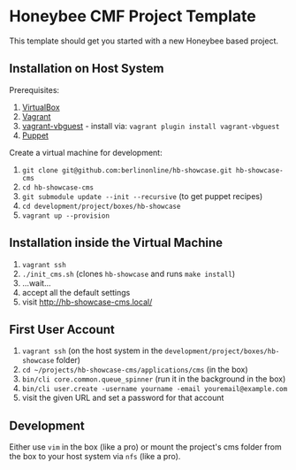 # Honeybee CMF Project Template

This template should get you started with a new Honeybee based project.

## Installation on Host System

Prerequisites:

1. [VirtualBox](https://www.virtualbox.org/)
1. [Vagrant](http://www.vagrantup.com/)
1. [vagrant-vbguest](https://github.com/dotless-de/vagrant-vbguest) - install via: ```vagrant plugin install vagrant-vbguest```
1. [Puppet](http://puppetlabs.com/puppet/puppet-open-source)

Create a virtual machine for development:

1. ```git clone git@github.com:berlinonline/hb-showcase.git hb-showcase-cms```
1. ```cd hb-showcase-cms```
1. ```git submodule update --init --recursive``` (to get puppet recipes)
1. ```cd development/project/boxes/hb-showcase```
1. ```vagrant up --provision```

## Installation inside the Virtual Machine

1. ```vagrant ssh```
1. ```./init_cms.sh``` (clones ```hb-showcase``` and runs ```make install```)
1. ...wait...
1. accept all the default settings
1. visit http://hb-showcase-cms.local/

## First User Account

1. ```vagrant ssh``` (on the host system in the ```development/project/boxes/hb-showcase``` folder)
1. ```cd ~/projects/hb-showcase-cms/applications/cms``` (in the box)
1. ```bin/cli core.common.queue_spinner``` (run it in the background in the box)
1. ```bin/cli user.create -username yourname -email youremail@example.com```
1. visit the given URL and set a password for that account

## Development

Either use `vim` in the box (like a pro) or mount the project's cms folder from
the box to your host system via `nfs` (like a pro).
